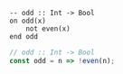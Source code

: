 ```applescript
-- odd :: Int -> Bool
on odd(x)
    not even(x)
end odd
```

```js
// odd :: Int -> Bool
const odd = n => !even(n);
```